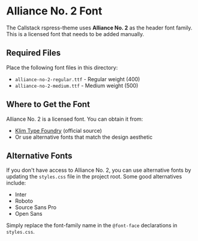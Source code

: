 # Alliance No. 2 Font

The Callstack rspress-theme uses **Alliance No. 2** as the header font family. This is a licensed font that needs to be added manually.

## Required Files

Place the following font files in this directory:

- `alliance-no-2-regular.ttf` - Regular weight (400)
- `alliance-no-2-medium.ttf` - Medium weight (500)

## Where to Get the Font

Alliance No. 2 is a licensed font. You can obtain it from:
- [Klim Type Foundry](https://klim.co.nz/retail-fonts/alliance/) (official source)
- Or use alternative fonts that match the design aesthetic

## Alternative Fonts

If you don't have access to Alliance No. 2, you can use alternative fonts by updating the `styles.css` file in the project root. Some good alternatives include:

- Inter
- Roboto
- Source Sans Pro
- Open Sans

Simply replace the font-family name in the `@font-face` declarations in `styles.css`.